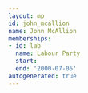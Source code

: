 ```yaml
---
layout: mp
id: john_mcallion
name: John McAllion
memberships:
- id: lab
  name: Labour Party
  start: 
  end: '2000-07-05'
autogenerated: true
---
```

